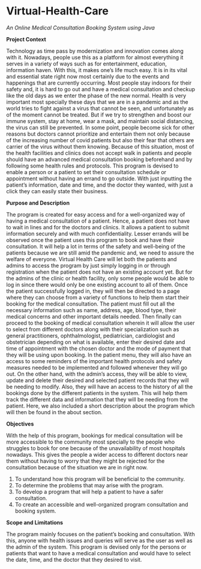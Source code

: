 # Virtual-Health-Care
_An Online Medical Consultation Booking System using Java_

**Project Context**

Technology as time pass by modernization and innovation comes along with it. Nowadays, people use this as a platform for almost everything it serves in a variety of ways such as for entertainment, education, information haven. With this, it makes one’s life much easy.  It is in its vital and essential state right now most certainly due to the events and happenings that are currently occurring. Most people stay indoors for their safety and, it is hard to go out and have a medical consultation and checkup like the old days as we enter the phase of the new normal.
	Health is very important most specially these days that we are in a pandemic and as the world tries to fight against a virus that cannot be seen, and unfortunately as of the moment cannot be treated. But if we try to strengthen and boost our immune system, stay at home, wear a mask, and maintain social distancing, the virus can still be prevented.  In some point, people become sick for other reasons but doctors cannot prioritize and entertain them not only because of the increasing number of covid patients but also their fear that others are carrier of the virus without them knowing. Because of this situation, most of the health facilities and clinics does not accept walk in patients and people should have an advanced medical consultation booking beforehand and by following some health rules and protocols.
	This program is devised to enable a person or a patient to set their consultation schedule or appointment without having an errand to go outside. With just inputting the patient’s information, date and time, and the doctor they wanted, with just a click they can easily state their business.	

**Purpose and Description**

The program is created for easy access and for a well-organized way of having a medical consultation of a patient. Hence, a patient does not have to wait in lines and for the doctors and clinics. It allows a patient to submit information securely and with much confidentiality.  Lesser errands will be observed once the patient uses this program to book and have their consultation. It will help a lot in terms of the safety and well-being of the patients because we are still amid the pandemic and, we need to assure the welfare of everyone.
	Virtual Health Care will let both the patients and admins to access the program by just simply logging in or through registration when the patient does not have an existing account yet. But for the admins of the clinic or health facility, only some people would be able to log in since there would only be one existing account to all of them. Once the patient successfully logged in, they will then be directed to a page where they can choose from a variety of functions to help them start their booking for the medical consultation. The patient must fill out all the necessary information such as name, address, age, blood type, their medical concerns and other important details needed. Then finally can proceed to the booking of medical consultation wherein it will allow the user to select from different doctors along with their specialization such as general practitioners, ophthalmologist, pediatrician, cardiologist and obstetrician depending on what is available, enter their desired date and time of appointment with the chosen doctor and the mode of payment that they will be using upon booking. In the patient menu, they will also have an access to some reminders of the important health protocols and safety measures needed to be implemented and followed whenever they will go out.
	On the other hand, with the admin’s access, they will be able to view, update and delete their desired and selected patient records that they will be needing to modify. Also, they will have an access to the history of all the bookings done by the different patients in the system. This will help them track the different data and information that they will be needing from the patient. Here, we also included a short description about the program which will then be found in the about section. 

**Objectives**

With the help of this program, bookings for medical consultation will be more accessible to the community most specially to the people who struggles to book for one because of the unavailability of most hospitals nowadays. This gives the people a wider access to different doctors near them without having to worry that they might be rejected for the consultation because of the situation we are in right now. 
1.	To understand how this program will be beneficial to the community.
2.	To determine the problems that may arise with the program.
3.	To develop a program that will help a patient to have a safer consultation.
4.	To create an accessible and well-organized program consultation and booking system.

**Scope and Limitations**

The program mainly focuses on the patient’s booking and consultation. With this, anyone with health issues and queries will serve as the user as well as the admin of the system. This program is devised only for the persons or patients that want to have a medical consultation and would have to select the date, time, and the doctor that they desired to visit.
